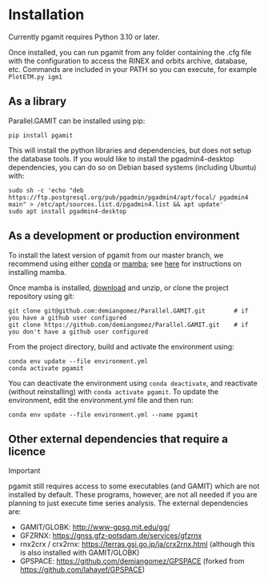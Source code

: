 Installation
=================

Currently pgamit requires Python 3.10 or later.


Once installed, you can run pgamit from any folder containing the .cfg file
with the configuration to access the RINEX and orbits archive, database, etc.
Commands are included in your PATH so you can execute, for example `PlotETM.py
igm1`

As a library
------------

Parallel.GAMIT can be installed using pip:

```
pip install pgamit
```

This will install the python libraries and dependencies, but does not setup
the database tools. If you would like to install the pgadmin4-desktop 
dependencies, you can do so on Debian based systems (including Ubuntu) with:

```
sudo sh -c 'echo "deb https://ftp.postgresql.org/pub/pgadmin/pgadmin4/apt/focal/ pgadmin4 main" > /etc/apt/sources.list.d/pgadmin4.list && apt update'
sudo apt install pgadmin4-desktop
```

As a development or production environment
------------------------------------------

To install the latest version of pgamit from our master branch, we
recommend using either [conda](https://github.com/conda/conda) or 
[mamba](https://github.com/mamba-org/mamba); see
[here](https://mamba.readthedocs.io/en/latest/index.html) for instructions on
installing mamba.

Once mamba is installed, [download](https://github.com/demiangomez/Parallel.GAMIT/archive/refs/heads/master.zip)
and unzip, or clone the project repository using git:

```
git clone git@github.com:demiangomez/Parallel.GAMIT.git        # if you have a github user configured
git clone https://github.com/demiangomez/Parallel.GAMIT.git    # if you don't have a github user configured
```

From the project directory, build and activate the environment using:

```
conda env update --file environment.yml
conda activate pgamit
```

You can deactivate the environment using `conda deactivate`, and 
reactivate (without reinstalling) with `conda activate pgamit`. To update
the environment, edit the environment.yml file and then run:

```
conda env update --file environment.yml --name pgamit
```

Other external dependencies that require a licence
--------------------------------------------------

> [!IMPORTANT]
> pgamit still requires access to some executables (and GAMIT) which are not installed by default. These programs, however, are not all needed if you are planning to just execute time series analysis. The external dependencies are:
> + GAMIT/GLOBK: http://www-gpsg.mit.edu/gg/
> + GFZRNX: https://gnss.gfz-potsdam.de/services/gfzrnx
> + rnx2crx / crx2rnx: https://terras.gsi.go.jp/ja/crx2rnx.html (although this is also installed with GAMIT/GLOBK)
> + GPSPACE: https://github.com/demiangomez/GPSPACE (forked from https://github.com/lahayef/GPSPACE)



